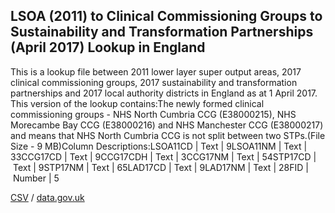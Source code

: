 ## LSOA (2011) to Clinical Commissioning Groups to Sustainability and Transformation Partnerships (April 2017) Lookup in England

This is a lookup file between 2011 lower layer super output areas, 2017 clinical commissioning groups, 2017 sustainability and transformation partnerships and 2017 local authority districts in England as at 1 April 2017. This version of the lookup contains:The newly formed clinical commissioning groups - NHS North Cumbria CCG (E38000215), NHS Morecambe Bay CCG (E38000216) and NHS Manchester CCG (E38000217) and means that NHS North Cumbria CCG is not split between two STPs.(File Size - 9 MB)Column Descriptions:LSOA11CD | Text | 9LSOA11NM | Text | 33CCG17CD | Text | 9CCG17CDH | Text | 3CCG17NM | Text | 54STP17CD | Text | 9STP17NM | Text | 65LAD17CD | Text | 9LAD17NM | Text | 28FID | Number | 5

[CSV](../csv/143.csv) / [data.gov.uk](https://data.gov.uk/dataset/a5ab2d0c-4f42-4ecf-8764-f4924f33d4e9/lsoa-2011-to-clinical-commissioning-groups-to-sustainability-and-transformation-partnerships-april-2017-lookup-in-england)

